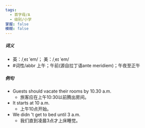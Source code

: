 ```yaml
---
tags:
  - 首字母/A
  - 级别/小学
掌握: false
模糊: false
---
```

##### 词义
- 英：/ˌeɪ ˈem/； 美：/ˌeɪ ˈem/
- #词性/abbr  上午；午前(源自拉丁语ante meridiem)；午夜至正午
##### 例句
- Guests should vacate their rooms by 10.30 a.m.
	- 旅客应在上午10:30以前腾出房间。
- It starts at 10 a.m.
	- 上午10点开始。
- We didn 't get to bed until 3 a.m.
	- 我们直到凌晨3点才上床睡觉。
